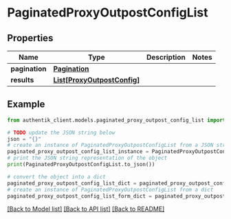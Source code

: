 # PaginatedProxyOutpostConfigList


## Properties

Name | Type | Description | Notes
------------ | ------------- | ------------- | -------------
**pagination** | [**Pagination**](Pagination.md) |  | 
**results** | [**List[ProxyOutpostConfig]**](ProxyOutpostConfig.md) |  | 

## Example

```python
from authentik_client.models.paginated_proxy_outpost_config_list import PaginatedProxyOutpostConfigList

# TODO update the JSON string below
json = "{}"
# create an instance of PaginatedProxyOutpostConfigList from a JSON string
paginated_proxy_outpost_config_list_instance = PaginatedProxyOutpostConfigList.from_json(json)
# print the JSON string representation of the object
print(PaginatedProxyOutpostConfigList.to_json())

# convert the object into a dict
paginated_proxy_outpost_config_list_dict = paginated_proxy_outpost_config_list_instance.to_dict()
# create an instance of PaginatedProxyOutpostConfigList from a dict
paginated_proxy_outpost_config_list_form_dict = paginated_proxy_outpost_config_list.from_dict(paginated_proxy_outpost_config_list_dict)
```
[[Back to Model list]](../README.md#documentation-for-models) [[Back to API list]](../README.md#documentation-for-api-endpoints) [[Back to README]](../README.md)


